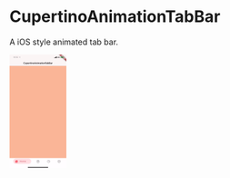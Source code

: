 # CupertinoAnimationTabBar

A iOS style animated tab bar.

<img src="demo.gif" width="100" height="200">